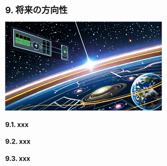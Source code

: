 # 9. 将来の方向性

<!-- 画像サンプルとして -->

![thumbnail](./images/thumbnail.png)

## 9.1. xxx

## 9.2. xxx

## 9.3. xxx
